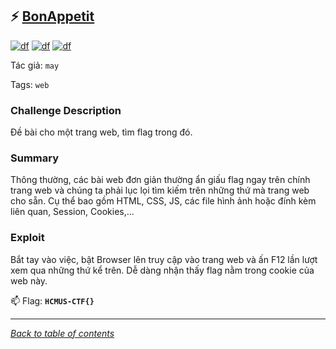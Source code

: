 ## ⚡ [BonAppetit](https://ctf.hcmus.edu.vn/challenges#BonAppetit)

[![df](https://img.shields.io/badge/B3T4-shark-brightgreen.svg)](https://img.shields.io/badge/B3T4-shark-brightgreen.svg)
[![df](https://img.shields.io/badge/member-noct314-brightgreen.svg)](https://img.shields.io/badge/member-noct314-brightgreen.svg)
[![df](https://img.shields.io/badge/50-pts-brightgreen.svg)](https://img.shields.io/badge/50-pts-brightgreen.svg)

Tác giả: `may`



Tags: `web`


### Challenge Description

Đề bài cho một trang web, tìm flag trong đó.

### Summary

Thông thường, các bài web đơn giản thường ẩn giấu flag ngay trên chính trang web và chúng ta phải lục lọi tìm kiếm trên những thứ mà trang web cho sẵn. Cụ thể bao gồm HTML, CSS, JS, các file hình ảnh hoặc đính kèm liên quan, Session, Cookies,...

### Exploit

Bắt tay vào việc, bật Browser lên truy cập vào trang web và ấn F12 lần lượt xem qua những thứ kể trên. Dễ dàng nhận thấy flag nằm trong cookie của web này.




📫 Flag: **`HCMUS-CTF{}`**

---
*[Back to table of contents](../README.md)*